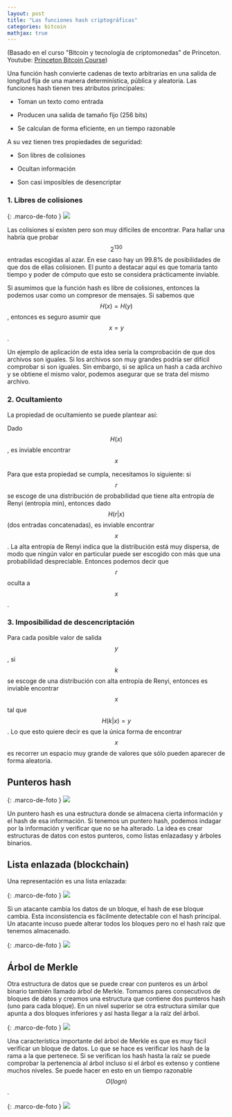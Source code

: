 ```yaml
---
layout: post
title: "Las funciones hash criptográficas"
categories: bitcoin
mathjax: true
---
```


(Basado en el curso "Bitcoin y tecnología de criptomonedas" de Princeton. Youtube: [Princeton Bitcoin Course](https://www.youtube.com/channel/UCNcSSleedtfyDuhBvOQzFzQ/videos))

Una función hash convierte cadenas de texto arbitrarias en una salida de longitud fija de una manera determinística, pública y aleatoria.
Las funciones hash tienen tres atributos principales:

* Toman un texto como entrada

* Producen una salida de tamaño fijo (256 bits)

* Se calculan de forma eficiente, en un tiempo razonable

A su vez tienen tres propiedades de seguridad:

* Son libres de colisiones

* Ocultan información

* Son casi imposibles de desencriptar

### 1. Libres de colisiones

{: .marco-de-foto }
![](/images/libre-colisiones.png)

Las colisiones sí existen pero son muy difíciles de encontrar. Para hallar una habría que
probar $$2^{130}$$ entradas escogidas al azar. En ese caso hay un 99.8% de posibilidades de que dos de ellas colisionen.
El punto a destacar aquí es que tomaría tanto tiempo y poder de cómputo que esto se considera prácticamente inviable.

Si asumimos que la función hash es libre de colisiones, entonces la podemos usar como un compresor de mensajes.
Si sabemos que $$ H(x)=H(y) $$, entonces es seguro asumir que $$ x = y $$.

Un ejemplo de aplicación de esta idea sería la comprobación de que dos archivos son iguales. Si los archivos son muy grandes podría ser difícil comprobar si son iguales.
Sin embargo, si se aplica un hash a cada archivo y se obtiene el mismo valor, podemos asegurar que se trata del mismo archivo.

### 2. Ocultamiento

La propiedad de ocultamiento se puede plantear así:

Dado $$H(x)$$, es inviable encontrar $$x$$

Para que esta propiedad se cumpla, necesitamos lo siguiente: si $$r$$ se escoge de una distribución de probabilidad que tiene alta entropía de Renyi (entropía min), entonces dado $$H(r|x)$$ (dos entradas concatenadas), es inviable encontrar $$x$$.
La alta entropía de Renyi indica que la distribución está muy dispersa, de modo que ningún valor en particular puede ser escogido con más que una probabilidad despreciable.
Entonces podemos decir que $$r$$ oculta a $$x$$.


### 3. Imposibilidad de descencriptación

Para cada posible valor de salida $$y$$, si $$k$$ se escoge de una distribución con alta entropía de Renyi, entonces es inviable encontrar $$x$$ tal que 
$$H(k|x)=y$$. Lo que esto quiere decir es que la única forma de encontrar $$x$$ es recorrer un espacio muy grande de valores que sólo pueden aparecer de forma aleatoria.


## Punteros hash

{: .marco-de-foto }
![](/images/puntero-hash.png)

Un puntero hash es una estructura donde se almacena cierta información y el hash de esa información. Si tenemos un puntero hash, podemos
indagar por la información y verificar que no se ha alterado.
La idea es crear estructuras de datos con estos punteros, como listas enlazadasy y árboles binarios.

## Lista enlazada (blockchain)

Una representación es una lista enlazada:

{: .marco-de-foto }
![](/images/linked-hash.png)

Si un atacante cambia los datos de un bloque, el hash de ese bloque cambia. Esta inconsistencia es fácilmente detectable con el hash principal. Un atacante incuso puede alterar todos los bloques pero no el hash raíz que tenemos almacenado.

{: .marco-de-foto }
![](/images/tamper-proof.png)

## Árbol de Merkle

Otra estructura de datos que se puede crear con punteros es un árbol binario también llamado árbol de Merkle.
Tomamos pares consecutivos de bloques de datos y creamos una estructura que contiene dos punteros hash (uno para cada bloque). En un nivel superior se otra estructura similar que apunta a dos bloques inferiores
y así hasta llegar a la raíz del árbol.

{: .marco-de-foto }
![](/images/merkle-tree.png)

Una característica importante del árbol de Merkle es que es muy fácil verificar un bloque de datos. Lo que se hace es verificar los hash de la rama a la que pertenece.
Si se verifican los hash hasta la raíz se puede comprobar la pertenencia al árbol incluso si el árbol es extenso y contiene muchos niveles. Se puede hacer en esto en un tiempo razonable $$O(log n)$$.

{: .marco-de-foto }
![](/images/merkle2.png)
